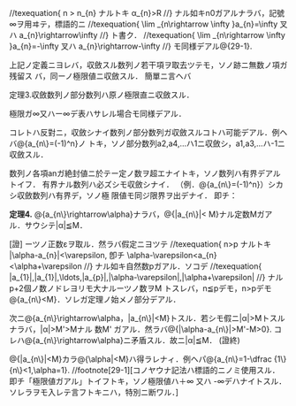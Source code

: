 //texequation{
                     n > n\_{n} ナルトキ α\_{n}>R
//}
ナル如キn0ガアルナラバ，記號∞ヲ用ヰテ，標語的ニ
//texequation{
\lim \_{n\rightarrow \infty }a\_{n}=\infty 叉ハ a\_{n}\rightarrow\infty
//}
ト書ク．
//texequation{
\lim \_{n\rightarrow \infty }a\_{n}=-\infty 叉ハ a\_{n}\rightarrow-\infty
//}
モ同様デアル@<fn>{29-1}.

上記ノ定義ニヨレバ，収斂スル数列ノ若干項ヲ取去ツテモ，ソノ跡ニ無数ノ項ガ残留ス
バ，同ーノ極限値ニ収斂スル． 簡單ニ言ヘバ

 定理3.収斂数列ノ部分数列ハ原ノ極限直ニ収斂スル．

極限ガ∞又ハー∞デ表ハサレル場合モ同様デアル．

コレトハ反對ニ，収斂シナイ数列ノ部分数列ガ収斂スルコトハ可能デアル．例ヘバ@<m>{a\_{n\\\}=(-1)^n}ノ
トキ，ソノ部分数列a2,a4,…ハ1ニ収斂シ，a1,a3,…ハ-1ニ収斂スル．

数列ノ各項anガ絶封値ニ於テー定ノ数ヲ超エナイトキ，ソノ数列ハ有界デアルトイフ．
有界ナル数列ハ必ズシモ収斂シナイ． （例．@<m>{a\_{n\\\}=(-1)^n}）シカシ収斂数列ハ有界デ，ソノ極
限値モ同ジ限界ヲ出デナイ． 即チ：

**定理4.** @<m>{a\_{n\\\}\\rightarrow\\alpha}ナラバ，@<m>{|a\_{n\\\}|< M}ナル定数Mガアル．サウシテ|α|≦M．

[證] ーツノ正数εヲ取ル．然ラバ假定ニヨツテ
//texequation{
n>p ナルトキ |\alpha-a\_{n}|<\varepsilon, 卽チ \alpha-\varepsilon<a\_{n}<\alpha+\varepsilon
//}
ナル如キ自然数pガアル．ソコデ
//texequation{
|a\_{1}|,|a\_{1}|,\ldots,|a\_{p}|,|\alpha-\varepsilon|,|\alpha+\varepsilon|
//}
ナルp+2個ノ数ノドレヨリモ大ナルーツノ数ヲM トスレバ，n≦pデモ，n>pデモ
@<m>{a\_{n\\\}<M}．ソレガ定理ノ始メノ部分デアル．

次ニ@<m>{a\_{n\\\}\\rightarrow\\alpha，|a\_{n\\\}|<M}トスル．若シモ假ニ|α|>Mトスルナラバ，|α|>M'>Mナル
数M' ガアル．然ラバ@<m>{|\\alpha-a\_{n\\\}|>M'-M>0}. コレハ@<m>{a\_{n\\\}\\rightarrow\\alpha}ニ矛盾スル．故ニ|α|≦M．
(證終)

@<m>{|a\_{n\\\}|<M}カラ@<m>{\\alpha|<M}ハ得ラレナィ．例ヘパ@<m>{a\_{n\\\}=1-\\dfrac {1\\\} {n\\\}<1,\\alpha=1}.
//footnote[29-1][コノヤウナ記法ハ標語的ニノミ使用スル． 即チ「極限値ガアル」トイフトキ，ソノ極限値ハ＋∞ 又ハ -∞デハナイトスル．ソレラヲモ入レテ言フトキニハ，特別ニ断ワル．]
